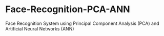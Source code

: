 # Face-Recognition-PCA-ANN
Face Recognition System using Principal Component Analysis (PCA) and Artificial Neural Networks (ANN)
